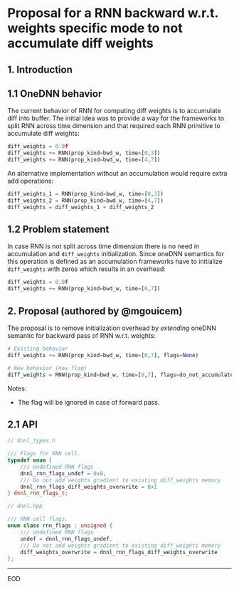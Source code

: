 Proposal for a RNN backward w.r.t. weights specific mode to not accumulate diff weights
=======================================================================================

## 1. Introduction

## 1.1 OneDNN behavior

The current behavior of RNN for computing diff weights is to accumulate diff into buffer.
The initial idea was to provide a way for the frameworks to split RNN across
time dimension and that required each RNN primitive to accumulate diff weights:

```python
diff_weights = 0.0f
diff_weights += RNN(prop_kind=bwd_w, time=[0,3])
diff_weights += RNN(prop_kind=bwd_w, time=[4,7])
```

An alternative implementation without an accumulation would require extra add
operations:

```python
diff_weights_1 = RNN(prop_kind=bwd_w, time=[0,3])
diff_weights_2 = RNN(prop_kind=bwd_w, time=[4,7])
diff_weights = diff_weights_1 + diff_weights_2
```

## 1.2 Problem statement

In case RNN is not split across time dimension there is no need in
accumulation and `diff_weights` initialization. Since oneDNN semantics for this
operation is defined as an accumulation frameworks have to initialize
`diff_weights` with zeros which results in an overhead:

```python
diff_weights = 0.0f
diff_weights += RNN(prop_kind=bwd_w, time=[0,7])
```


## 2. Proposal (authored by @mgouicem)

The proposal is to remove initialization overhead by *extending* oneDNN semantic
for backward pass of RNN w.r.t. weights:

```python
# Existing behavior
diff_weights += RNN(prop_kind=bwd_w, time=[0,7], flags=None)

# New behavior (new flag)
diff_weights = RNN(prop_kind=bwd_w, time=[0,7], flags=do_not_accumulate)
```

Notes:
- The flag will be ignored in case of forward pass.

## 2.1 API

```cpp
// dnnl_types.h

/// Flags for RNN cell.
typedef enum {
    /// Undefined RNN flags
    dnnl_rnn_flags_undef = 0x0,
    /// Do not add weights gradient to existing diff_weights memory
    dnnl_rnn_flags_diff_weights_overwrite = 0x1
} dnnl_rnn_flags_t;

// dnnl.hpp

/// RNN cell flags.
enum class rnn_flags : unsigned {
    /// Undefined RNN flags
    undef = dnnl_rnn_flags_undef,
    /// Do not add weights gradient to existing diff_weights memory
    diff_weights_overwrite = dnnl_rnn_flags_diff_weights_overwrite
};
```

---

EOD
